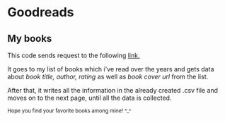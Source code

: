 # Goodreads

## My books

This code sends request to the following [link.](https://www.goodreads.com/review/list/57424153-ana?ref=nav_mybooks&shelf=read)

It goes to my list of books which i've read over the years and gets data about *book title, author, rating* as well as *book cover url* from the list.

After that, it writes all the information in the already created .csv file and moves on to the next page, until all the data is collected.

<sub> Hope you find your favorite books among mine! ^_^ </sub>
